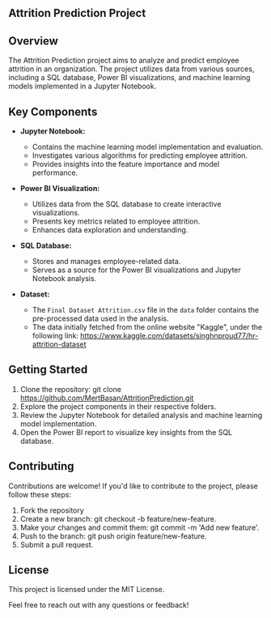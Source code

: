 ## Attrition Prediction Project

## Overview

The Attrition Prediction project aims to analyze and predict employee attrition in an organization. 
The project utilizes data from various sources, including a SQL database, Power BI visualizations, and machine learning models implemented in a Jupyter Notebook.


## Key Components

- **Jupyter Notebook:**
  - Contains the machine learning model implementation and evaluation.
  - Investigates various algorithms for predicting employee attrition.
  - Provides insights into the feature importance and model performance.

- **Power BI Visualization:**
  - Utilizes data from the SQL database to create interactive visualizations.
  - Presents key metrics related to employee attrition.
  - Enhances data exploration and understanding.

- **SQL Database:**
  - Stores and manages employee-related data.
  - Serves as a source for the Power BI visualizations and Jupyter Notebook analysis.

- **Dataset:**
  - The `Final Dataset Attrition.csv` file in the `data` folder contains the pre-processed data used in the analysis.
  - The data initially fetched from the online website "Kaggle", under the following link:
      https://www.kaggle.com/datasets/singhnproud77/hr-attrition-dataset

## Getting Started

1. Clone the repository:
   git clone https://github.com/MertBasan/AttritionPrediction.git
2. Explore the project components in their respective folders.
3. Review the Jupyter Notebook for detailed analysis and machine learning model implementation.
4. Open the Power BI report to visualize key insights from the SQL database.

## Contributing
Contributions are welcome! If you'd like to contribute to the project, please follow these steps:

1. Fork the repository
2. Create a new branch: git checkout -b feature/new-feature.
3. Make your changes and commit them: git commit -m 'Add new feature'.
4. Push to the branch: git push origin feature/new-feature.
5. Submit a pull request.

## License 

This project is licensed under the MIT License.

Feel free to reach out with any questions or feedback!


